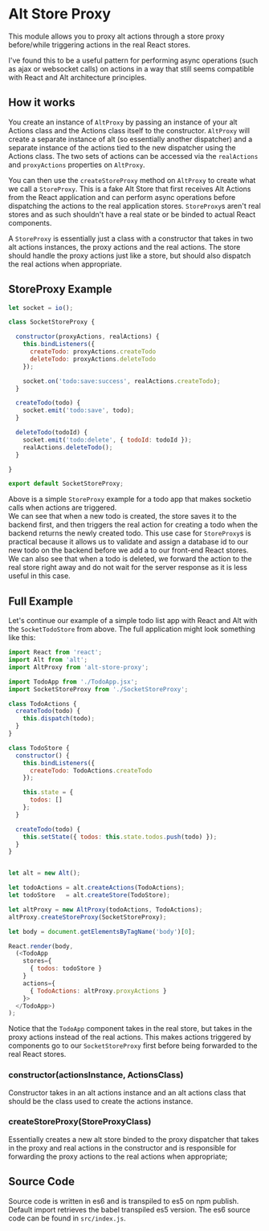 # Alt Store Proxy
This module allows you to proxy alt actions through a store proxy before/while triggering actions in the real React stores.

I've found this to be a useful pattern for performing async operations (such as ajax or websocket calls) on actions in a way that still seems compatible with React and Alt architecture principles.


## How it works
You create an instance of `AltProxy` by passing an instance of your alt Actions class and the Actions class itself to the constructor. `AltProxy` will create a separate instance of alt (so essentially another dispatcher) and a separate instance of the actions tied to the new dispatcher using the Actions class. The two sets of actions can be accessed via the `realActions` and `proxyActions` properties on `AltProxy`.

You can then use the `createStoreProxy` method on `AltProxy` to create what we call a `StoreProxy`. This is a fake Alt Store that first receives Alt Actions from the React application and can perform async operations before dispatching the actions to the real application stores. `StoreProxy`s aren't real stores and as such shouldn't have a real state or be binded to actual React components.

A `StoreProxy` is essentially just a class with a constructor that takes in two alt actions instances, the proxy actions and the real actions. The store should handle the proxy actions just like a store, but should also dispatch the real actions when appropriate.


## StoreProxy Example

```javascript
let socket = io();

class SocketStoreProxy {

  constructor(proxyActions, realActions) {
    this.bindListeners({
      createTodo: proxyActions.createTodo
      deleteTodo: proxyActions.deleteTodo
    });

    socket.on('todo:save:success', realActions.createTodo);
  }

  createTodo(todo) {
    socket.emit('todo:save', todo);
  }

  deleteTodo(todoId) {
    socket.emit('todo:delete', { todoId: todoId });
    realActions.deleteTodo();
  }

}

export default SocketStoreProxy;
```

Above is a simple `StoreProxy` example for a todo app that makes socketio calls when actions are triggered.  
We can see that when a new todo is created, the store saves it to the backend first, and then triggers the real action for creating a todo when the backend returns the newly created todo. This use case for `StoreProxy`s is practical because it allows us to validate and assign a database id to our new todo on the backend before we add a to our front-end React stores.  
We can also see that when a todo is deleted, we forward the action to the real store right away and do not wait for the server response as it is less useful in this case.


## Full Example
Let's continue our example of a simple todo list app with React and Alt with the `SocketTodoStore` from above.
The full application might look something like this:

```javascript
import React from 'react';
import Alt from 'alt';
import AltProxy from 'alt-store-proxy';

import TodoApp from './TodoApp.jsx';
import SocketStoreProxy from './SocketStoreProxy';

class TodoActions {
  createTodo(todo) {
    this.dispatch(todo);
  }
}

class TodoStore {
  constructor() {
    this.bindListeners({
      createTodo: TodoActions.createTodo
    });

    this.state = {
      todos: []
    };
  }

  createTodo(todo) {
    this.setState({ todos: this.state.todos.push(todo) });
  }
}


let alt = new Alt();

let todoActions = alt.createActions(TodoActions);
let todoStore   = alt.createStore(TodoStore);

let altProxy = new AltProxy(todoActions, TodoActions);
altProxy.createStoreProxy(SocketStoreProxy);

let body = document.getElementsByTagName('body')[0];

React.render(body,
  (<TodoApp
    stores={
      { todos: todoStore }
    }
    actions={
      { TodoActions: altProxy.proxyActions }
    }>
  </TodoApp>)
);

```

Notice that the `TodoApp` component takes in the real store, but takes in the proxy actions instead of the real actions. This makes actions triggered by components go to our `SocketStoreProxy` first before being forwarded to the real React stores.



### constructor(actionsInstance, ActionsClass)
Constructor takes in an alt actions instance and an alt actions class that should be the class used to create the actions instance.


### createStoreProxy(StoreProxyClass)
Essentially creates a new alt store binded to the proxy dispatcher that takes in the proxy and real actions in the constructor and is responsible for forwarding the proxy actions to the real actions when appropriate;


## Source Code
Source code is written in es6 and is transpiled to es5 on npm publish. Default import retrieves the babel transpiled es5 version. The es6 source code can be found in `src/index.js`.
